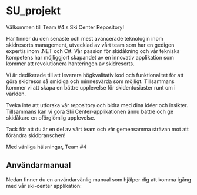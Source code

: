 # SU_projekt
Välkommen till Team #4:s Ski Center Repository!

Här finner du den senaste och mest avancerade teknologin inom skidresorts management, utvecklad av vårt team som har en gedigen expertis inom .NET och C#. Vår passion för skidåkning och vår tekniska kompetens har möjliggjort skapandet av en innovativ applikation som kommer att revolutionera hanteringen av skidresorts.

Vi är dedikerade till att leverera högkvalitativ kod och funktionalitet för att göra skidresor så smidiga och minnesvärda som möjligt. Tillsammans kommer vi att skapa en bättre upplevelse för skidentusiaster runt om i världen.

Tveka inte att utforska vår repository och bidra med dina idéer och insikter. Tillsammans kan vi göra Ski Center-applikationen ännu bättre och ge skidåkare en oförglömlig upplevelse.

Tack för att du är en del av vårt team och vår gemensamma strävan mot att förändra skidbranschen!

Med vänliga hälsningar,
Team #4

## Användarmanual
Nedan finner du en användarvänlig manual som hjälper dig att komma igång med vår ski-center applikation: